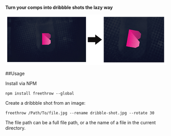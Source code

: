 **Turn your comps into dribbble shots the lazy way**

![Example](example.jpg)

##Usage

Install via NPM

    npm install freethrow --global

Create a dribbble shot from an image:

    freethrow /Path/To/file.jpg --rename dribble-shot.jpg --rotate 30

The file path can be a full file path, or a the name of a file in the current directory.
